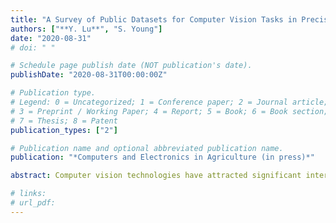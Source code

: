 ```yaml
---
title: "A Survey of Public Datasets for Computer Vision Tasks in Precision Agriculture"
authors: ["**Y. Lu**", "S. Young"]
date: "2020-08-31"
# doi: " "

# Schedule page publish date (NOT publication's date).
publishDate: "2020-08-31T00:00:00Z"

# Publication type.
# Legend: 0 = Uncategorized; 1 = Conference paper; 2 = Journal article;
# 3 = Preprint / Working Paper; 4 = Report; 5 = Book; 6 = Book section;
# 7 = Thesis; 8 = Patent
publication_types: ["2"]

# Publication name and optional abbreviated publication name.
publication: "*Computers and Electronics in Agriculture (in press)*"

abstract: Computer vision technologies have attracted significant interest in precision agriculture in recent years. At the core of robotics and artificial intelligence, computer vision enables various tasks from planting to harvesting in the crop production cycle to be performed automatically and efficiently. However, the scarcity of public image datasets remains a crucial bottleneck for fast prototyping and evaluation of computer vision and machine learning algorithms for the targeted tasks. Since 2015, a number of image datasets have been established and made publicly available to alleviate the bottleneck. Despite this progress, a dedicated survey on these datasets is still lacking. To fill this gap, this paper makes the first comprehensive but not exhaustive review of the public image datasets collected under field conditions for facilitating precision agriculture, which include 15 datasets on weed control, 10 datasets on fruit detection, and 9 datasets on miscellaneous applications. We survey the main characteristics and applications of these datasets, and discuss the key considerations for creating high-quality public image datasets. This survey paper will be valuable for the research community on the selection of suitable image datasets for algorithm development and identification of where creation of new image datasets is needed to support precision agriculture.

# links:
# url_pdf: 
---
```

